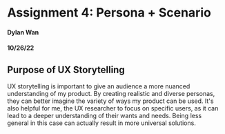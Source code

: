 # Assignment 4: Persona + Scenario 
#### Dylan Wan 
#### 10/26/22

## Purpose of UX Storytelling 
UX storytelling is important to give an audience a more nuanced understanding of my product. By creating realistic and diverse personas, they can better imagine the variety of ways my product can be used. It's also helpful for me, the UX researcher to focus on specific users, as it can lead to a deeper understanding of their wants and needs. Being less general in this case can actually result in more universal solutions. 
